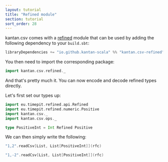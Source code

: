 ```yaml
---
layout: tutorial
title: "Refined module"
section: tutorial
sort_order: 28
---
```

kantan.csv comes with a [refined](https://github.com/fthomas/refined) module that can be used
by adding the following dependency to your `build.sbt`:

```scala
libraryDependencies += "io.github.kantan-scala" %% "kantan.csv-refined" % "@VERSION@"
```

You then need to import the corresponding package:

```scala mdoc:silent
import kantan.csv.refined._
```

And that's pretty much it. You can now encode and decode refined types directly.

Let's first set our types up:

```scala mdoc:silent
import eu.timepit.refined.api.Refined
import eu.timepit.refined.numeric.Positive
import kantan.csv._
import kantan.csv.ops._

type PositiveInt = Int Refined Positive
```

We can then simply write the following:

```scala mdoc
"1,2".readCsv[List, List[PositiveInt]](rfc)

"1,-2".readCsv[List, List[PositiveInt]](rfc)
```
